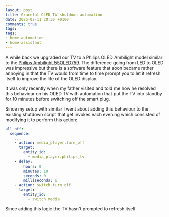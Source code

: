 ```yaml
---
layout: post
title: Graceful OLED TV shutdown automation
date: 2025-02-11 20:30 +0100
comments: true
tags:
tags:
- home-automation
- home-assistant
---
```


A while back we upgraded our TV to a Philips OLED Ambilight model similar to the [Philips Ambilight 55OLED759](https://www.amazon.com/exec/obidos/ASIN/B0D3VM2HGM/hexagon014-20/). The difference going from LED to OLED was impressive but there is a software feature that soon became rather annoying in that the TV would from time to time prompt you to let it refresh itself to improve the life of the OLED display.

It was only recently when my father visited and told me how he resolved this behaviour on his OLED TV with automation that put the TV into standby for 10 minutes before switching off the smart plug.

Since my setup with similar I went about adding this behaviour to the existing shutdown script that get invokes each evening which consisted of modifying it to perform this action:

```yaml
all_off:
  sequence:
    ...
    - action: media_player.turn_off
      target:
        entity_id:
          - media_player.philips_tv
    - delay:
        hours: 0
        minutes: 10
        seconds: 0
        milliseconds: 0
    - action: switch.turn_off
      target:
        entity_id:
          - switch.media
```

Since adding this logic the TV hasn't prompted to refresh itself.
